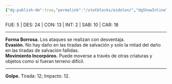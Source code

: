 ```yaml
---
{"dg-publish-dm":true,"permalink":"/statblocks/eidolon/","dgShowInlineTitle":"false"}
---
```


<p><span><span style="display:none"> AC:<span id="ac"><strong>12</strong></span> | HP: <span id="hp">44</span> | IN: <span id="in">4</span></span></span></p><p><span>FUE: <span class="dice-roller no-icon" aria-label-position="top" data-dice="d20+-1" aria-label="d20+-1
[6]+-1"><span class="dice-roller-result">5</span></span> | DES: <span class="dice-roller no-icon is-max" aria-label-position="top" data-dice="d20+4" aria-label="d20+4
[20]+4"><span class="dice-roller-result">24</span></span> | CON: <span class="dice-roller no-icon" aria-label-position="top" data-dice="d20+1" aria-label="d20+1
[12]+1"><span class="dice-roller-result">13</span></span> | INT: <span class="dice-roller no-icon" aria-label-position="top" data-dice="d20+0" aria-label="d20+0
[2]+0"><span class="dice-roller-result">2</span></span> | SAB: <span class="dice-roller no-icon" aria-label-position="top" data-dice="d20+1" aria-label="d20+1
[9]+1"><span class="dice-roller-result">10</span></span> | CAR: <span class="dice-roller no-icon" aria-label-position="top" data-dice="d20+0" aria-label="d20+0
[18]+0"><span class="dice-roller-result">18</span></span></span></p><p><span><hr>
<p dir="auto"><strong>Forma Borrosa.</strong> Los ataques se realizan con desventaja.<br>
<strong>Evasión.</strong> No hay daño en las tiradas de salvación y solo la mitad del daño en las tiradas de salvación fallidas.<br>
<strong>Movimiento Incorpóreo.</strong> Puede moverse a través de otras criaturas y objetos como si fueran terreno difícil.</p></span></p><p><span><hr>
<p dir="auto"><strong>Golpe.</strong> Tirada: <span class="dice-roller no-icon" aria-label-position="top" data-dice="d20+6" aria-label="d20+6
[6]+6"><span class="dice-roller-result">12</span></span>; Impacto: <span class="dice-roller no-icon" aria-label-position="top" data-dice="d10+4" aria-label="d10+4
[8]+4"><span class="dice-roller-result">12</span></span>.</p></span></p>